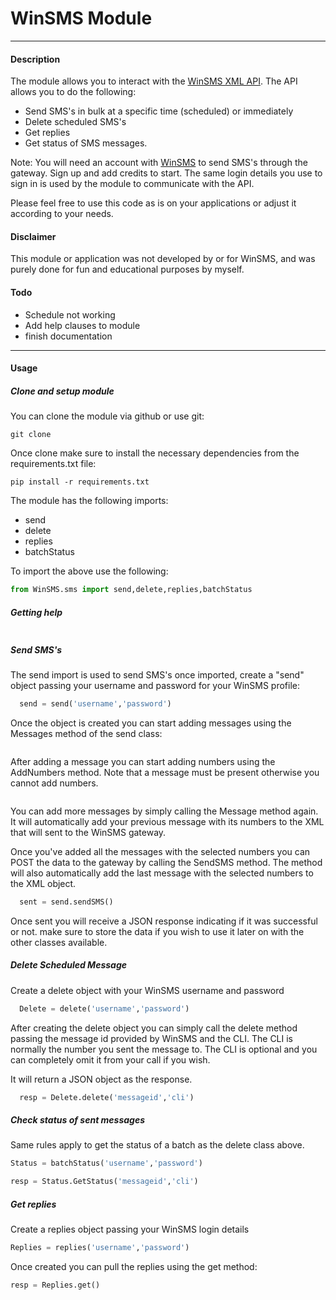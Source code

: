 # WinSMS Module
*********
#### Description

The module allows you to interact with the [WinSMS XML API](). The API allows you to do the following:

* Send SMS's in bulk at a specific time (scheduled) or immediately
* Delete scheduled SMS's
* Get replies
* Get status of SMS messages.

Note: You will need an account with [WinSMS]() to send SMS's through the gateway. Sign up and add credits to start.
      The same login details you use to sign in is used by the module to communicate with the API.

Please feel free to use this code as is on your applications or adjust it according to your needs.

#### Disclaimer

This module or application was not developed by or for WinSMS, and was purely done for fun and educational purposes by myself.


#### Todo
* Schedule not working
* Add help clauses to module
* finish documentation
***

#### Usage


##### Clone and setup module

You can clone the module via github or use git:

```shell
git clone
```

Once clone make sure to install the necessary dependencies from the requirements.txt file:

```shell
pip install -r requirements.txt
```

The module has the following imports:

* send
* delete
* replies
* batchStatus

To import the above use the following:

```python
from WinSMS.sms import send,delete,replies,batchStatus
```


##### Getting help

```python
```
##### Send SMS's

The send import is used to send SMS's once imported, create a "send" object passing your username
and password for your WinSMS profile:

```python
  send = send('username','password')
```

Once the object is created you can start adding messages using the Messages method of the send class:

```python
```

After adding a message you can start adding numbers using the AddNumbers method. Note that a message must be present otherwise you cannot add numbers.

```python

```

You can add more messages by simply calling the Message method again. It will automatically add your previous message with its numbers to the XML that will sent to the WinSMS gateway.

Once you've added all the messages with the selected numbers you can POST the data to the gateway by calling the SendSMS method. The method will also automatically add the last message with the selected numbers to the XML object.

```python
  sent = send.sendSMS()
```

Once sent you will receive a JSON response indicating if it was successful or not. make sure to store the data if you wish to use it later on with the other classes available.

##### Delete Scheduled Message

Create a delete object with your WinSMS username and password

```python
  Delete = delete('username','password')
```

After creating the delete object you can simply call the delete method passing the message id provided by WinSMS and the CLI. The CLI is normally the number you sent the message to. The CLI is optional and you can completely omit it from your call if you wish.

It will return a JSON object as the response.

```python
  resp = Delete.delete('messageid','cli')
```

##### Check status of sent messages

Same rules apply to get the status of a batch as the delete class above.

```python
Status = batchStatus('username','password')
```

```python
resp = Status.GetStatus('messageid','cli')
```
##### Get replies

Create a replies object passing your WinSMS login details

```python
Replies = replies('username','password')
```

Once created you can pull the replies using the get method:

```python
resp = Replies.get()
```
